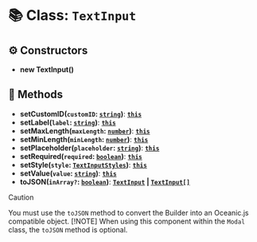 # 📚 Class: `TextInput`

## ⚙️ Constructors

- **new TextInput()**

## 🔧 Methods

- **setCustomID(`customID`: [`string`][StringURL])**: **[`this`][ThisURL]**
- **setLabel(`label`: [`string`][StringURL])**: **[`this`][ThisURL]**
- **setMaxLength(`maxLength`: [`number`][NumberURL])**: **[`this`][ThisURL]**
- **setMinLength(`minLength`: [`number`][NumberURL])**: **[`this`][ThisURL]**
- **setPlaceholder(`placeholder`: [`string`][StringURL])**: **[`this`][ThisURL]**
- **setRequired(`required`: [`boolean`][BooleanURL])**: **[`this`][ThisURL]**
- **setStyle(`style`: [`TextInputStyles`][TextInputStylesURL])**: **[`this`][ThisURL]**
- **setValue(`value`: [`string`][StringURL])**: **[`this`][ThisURL]**
- **toJSON(`inArray?`: [`boolean`][BooleanURL])**: **[`TextInput`][TextInputURL] | [`TextInput[]`][TextInputURL]**

> [!CAUTION]
> You must use the `toJSON` method to convert the Builder into an Oceanic.js compatible object.
> [!NOTE]
> When using this component within the `Modal` class, the `toJSON` method is optional.

[BooleanURL]: https://developer.mozilla.org/en-US/docs/Web/JavaScript/Reference/Global_Objects/Boolean
[NumberURL]: https://developer.mozilla.org/en-US/docs/Web/JavaScript/Reference/Global_Objects/Number
[StringURL]: https://developer.mozilla.org/en-US/docs/Web/JavaScript/Reference/Global_Objects/String
[TextInputStylesURL]: https://docs.oceanic.ws/dev/enums/Constants.TextInputStyles.html
[TextInputURL]: https://docs.oceanic.ws/dev/interfaces/Types_Channels.TextInput.html
[ThisURL]: https://developer.mozilla.org/en-US/docs/Web/JavaScript/Reference/Operators/this
